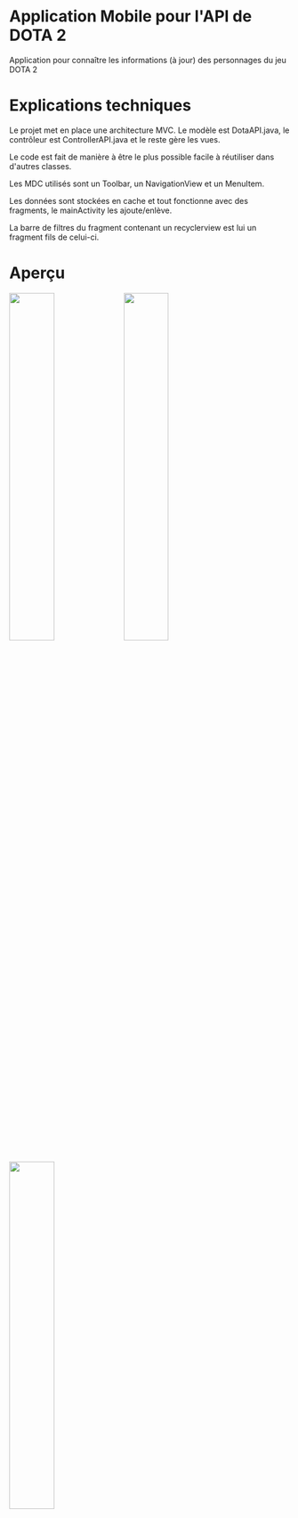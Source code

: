 # Application Mobile pour l'API de DOTA 2
Application pour connaître les informations (à jour) des personnages du jeu DOTA 2

# Explications techniques
Le projet met en place une architecture MVC. Le modèle est DotaAPI.java, le contrôleur est ControllerAPI.java et le reste gère les vues.

Le code est fait de manière à être le plus possible facile à réutiliser dans d'autres classes.

Les MDC utilisés sont un Toolbar, un NavigationView et un MenuItem.

Les données sont stockées en cache et tout fonctionne avec des fragments, le mainActivity les ajoute/enlève.

La barre de filtres du fragment contenant un recyclerview est lui un fragment fils de celui-ci.

# Aperçu

<img src="https://image.noelshack.com/fichiers/2019/52/2/1577142005-screenshot-20191223-235749.jpg" width="40%">

<img src="https://image.noelshack.com/fichiers/2019/52/2/1577142001-screenshot-20191223-235754.jpg" width="40%">

<img src="https://image.noelshack.com/fichiers/2019/52/1/1577141999-screenshot-20191223-235803.jpg" width="40%">